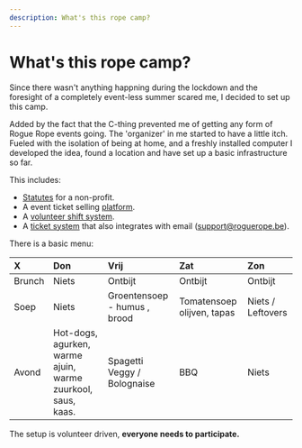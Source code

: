 ```yaml
---
description: What's this rope camp?
---
```


# What's this rope camp?

Since there wasn't anything happning during the lockdown and the foresight of a completely event-less summer scared me, I decided to set up this camp. 

Added by the fact that the C-thing prevented me of getting any form of Rogue Rope events going. The 'organizer' in me started to have a little itch. Fueled with the isolation of being at home, and a freshly installed computer I developed the idea, found a location and have set up a basic infrastructure so far. 

This includes: 

* [Statutes](https://hackmd.io/@vBpP7blkRQKVuNfmuK-qPg/rJYjip4uL) for a non-profit.
* A event ticket selling [platform](https://camp.roguerope.be/).
* A [volunteer shift system](https://angels.roguerope.be/). 
* A [ticket system](https://help.roguerope.be/) that also integrates with email \(support@roguerope.be\).

There is a basic menu:      

| X | Don | Vrij | Zat | Zon |
| :--- | :--- | :--- | :--- | :--- |
| Brunch | Niets | Ontbijt | Ontbijt | Ontbijt |
| Soep | Niets | Groentensoep - humus , brood | Tomatensoep olijven, tapas | Niets / Leftovers |
| Avond | Hot-dogs, agurken,  warme ajuin, warme zuurkool, saus, kaas. | Spagetti Veggy / Bolognaise | BBQ | Niets |

The setup is volunteer driven, **everyone needs to participate.**

